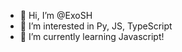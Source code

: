 - 👋 Hi, I’m @ExoSH
- 👀 I’m interested in Py, JS, TypeScript
- 🌱 I’m currently learning Javascript!

<!---
ExoSH/ExoSH is a ✨ special ✨ repository because its `README.md` (this file) appears on your GitHub profile.
You can click the Preview link to take a look at your changes.
--->
